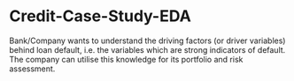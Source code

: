 # Credit-Case-Study-EDA
Bank/Company wants to understand the driving factors (or driver variables) behind loan default, i.e. the variables which are strong indicators of default.  The company can utilise this knowledge for its portfolio and risk assessment.
